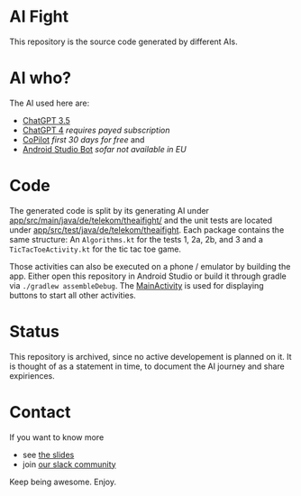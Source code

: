 # AI Fight

This repository is the source code generated by different AIs.

# AI who?

The AI used here are:

* [ChatGPT 3.5](https://chat.openai.com/)
* [ChatGPT 4](https://chat.openai.com/) _requires payed subscription_
* [CoPilot](https://github.com/features/copilot) _first 30 days for free_ and
* [Android Studio Bot](https://developer.android.com/studio/preview/studio-bot) _sofar not available in EU_

# Code

The generated code is split by its generating AI under [app/src/main/java/de/telekom/theaifight/](app/src/main/java/de/telekom/theaifight/) and the unit tests are located under [app/src/test/java/de/telekom/theaifight](app/src/test/java/de/telekom/theaifight). Each package contains the same structure: An `Algorithms.kt` for the tests 1, 2a, 2b, and 3 and a `TicTacToeActivity.kt` for the tic tac toe game.

Those activities can also be executed on a phone / emulator by building the app. Either open this repository in Android Studio or build it through gradle via `./gradlew assembleDebug`. The [MainActivity](app/src/main/java/de/telekom/theaifight/MainActivity.kt) is used for displaying buttons to start all other activities.

# Status

This repository is archived, since no active developement is planned on it. It is thought of as a statement in time, to document the AI journey and share expiriences.


# Contact

If you want to know more
* see [the slides](https://docs.google.com/presentation/d/1uT2K6ZbC52BQKlxEOsM2irMOc0p9CnrmTrSZ6VVg82M/edit?usp=sharing)
* join [our slack community](https://bit.ly/tdevslack)

Keep being awesome. Enjoy.
